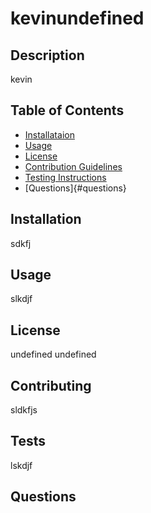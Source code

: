 
  # kevinundefined
  ## Description

  kevin

  ## Table of Contents
  - [Installataion](#installation)
  - [Usage](#usage)
  - [License](#license)
  - [Contribution Guidelines](#contributing)
  - [Testing Instructions](#tests)
  - [Questions]{#questions}

  ## Installation

  sdkfj

  ## Usage

  slkdjf

  ## License

  undefined
  undefined

  ## Contributing

  sldkfjs

  ## Tests

  lskdjf

  ## Questions
